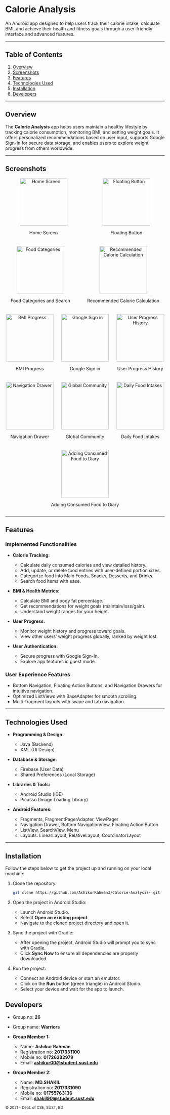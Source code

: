 # **Calorie Analysis**

An Android app designed to help users track their calorie intake, calculate BMI, and achieve their health and fitness goals through a user-friendly interface and advanced features.

---

## **Table of Contents**

1. [Overview](#overview)  
2. [Screenshots](#screenshots) 
3. [Features](#features)  
4. [Technologies Used](#technologies-used)  
5. [Installation](#installation)   
6. [Developers](#developers)   


---

## **Overview**

The **Calorie Analysis** app helps users maintain a healthy lifestyle by tracking calorie consumption, monitoring BMI, and setting weight goals. It offers personalized recommendations based on user input, supports Google Sign-In for secure data storage, and enables users to explore weight progress from others worldwide.

---

## **Screenshots**

<div style="display: flex; flex-wrap: wrap; justify-content: space-around; gap: 20px; text-align: center;">

  <div>
    <a href="images/dashboard_norml_weight.png" target="_blank">
      <img src="images/dashboard_norml_weight.png" alt="Home Screen" width="150" />
    </a>
    <p>Home Screen</p>
  </div>

  <div>
    <a href="images/plus_button_options.png" target="_blank">
      <img src="images/plus_button_options.png" alt="Floating Button" width="150" />
    </a>
    <p>Floating Button</p>
  </div>

  <div>
    <a href="images/dashboard_main_foods.png" target="_blank">
      <img src="images/dashboard_main_foods.png" alt="Food Categories" width="150" />
    </a>
    <p>Food Categories and Search</p>
  </div>

  <div>
    <a href="images/recommending_calorie_goal.png" target="_blank">
      <img src="images/recommending_calorie_goal.png" alt="Recommended Calorie Calculation" width="150" />
    </a>
    <p>Recommended Calorie Calculation</p>
  </div>

  <div>
    <a href="images/bmi_and_stardand_weight.png" target="_blank">
      <img src="images/bmi_and_stardand_weight.png" alt="BMI Progress" width="150" />
    </a>
    <p>BMI Progress</p>
  </div>

  <div>
    <a href="images/Sign_in_Screen.png" target="_blank">
      <img src="images/Sign_in_Screen.png" alt="Google Sign in" width="150" />
    </a>
    <p>Google Sign in</p>
  </div>

  <div>
    <a href="images/weight_history.png" target="_blank">
      <img src="images/weight_history.png" alt="User Progress History" width="150" />
    </a>
    <p>User Progress History</p>
  </div>

  <div>
    <a href="images/navigation_drawer.png" target="_blank">
      <img src="images/navigation_drawer.png" alt="Navigation Drawer" width="150" />
    </a>
    <p>Navigation Drawer</p>
  </div>

  <div>
    <a href="images/global_users.png" target="_blank">
      <img src="images/global_users.png" alt="Global Community" width="150" />
    </a>
    <p>Global Community</p>
  </div>

  <div>
    <a href="images/today_diary.png" target="_blank">
      <img src="images/today_diary.png" alt="Daily Food Intakes" width="150" />
    </a>
    <p>Daily Food Intakes</p>
  </div>

  <div>
    <a href="images/add_to_diary_from_foods.png" target="_blank">
      <img src="images/add_to_diary_from_foods.png" alt="Adding Consumed Food to Diary" width="150" />
    </a>
    <p>Adding Consumed Food to Diary</p>
  </div>

</div>


---

## **Features**

### **Implemented Functionalities**
- **Calorie Tracking:**  
  - Calculate daily consumed calories and view detailed history.  
  - Add, update, or delete food entries with user-defined portion sizes.  
  - Categorize food into Main Foods, Snacks, Desserts, and Drinks.  
  - Search food items with ease.  

- **BMI & Health Metrics:**  
  - Calculate BMI and body fat percentage.  
  - Get recommendations for weight goals (maintain/loss/gain).  
  - Understand weight ranges for your height.  

- **User Progress:**  
  - Monitor weight history and progress toward goals.  
  - View other users’ weight progress globally, ranked by weight lost.  

- **User Authentication:**  
  - Secure progress with Google Sign-In.  
  - Explore app features in guest mode.  

### **User Experience Features**
- Bottom Navigation, Floating Action Buttons, and Navigation Drawers for intuitive navigation.  
- Optimized ListViews with BaseAdapter for smooth scrolling.  
- Multi-fragment layouts with swipe and tab navigation.  

---



## **Technologies Used**

- **Programming & Design:**  
  - Java (Backend)  
  - XML (UI Design)  

- **Database & Storage:**  
  - Firebase (User Data)  
  - Shared Preferences (Local Storage)  

- **Libraries & Tools:**  
  - Android Studio (IDE)  
  - Picasso (Image Loading Library)  

- **Android Features:**  
  - Fragments, FragmentPagerAdapter, ViewPager  
  - Navigation Drawer, Bottom NavigationView, Floating Action Button  
  - ListView, SearchView, Menu  
  - Layouts: LinearLayout, RelativeLayout, CoordinatorLayout  

---

## **Installation**

Follow the steps below to get the project up and running on your local machine:

1. Clone the repository:
   ```bash
   git clone https://github.com/AshikurRahman3/Calorie-Analysis-.git

2. Open the project in Android Studio:

    - Launch Android Studio.
    - Select **Open an existing project**.
    - Navigate to the cloned project directory and open it.
3. Sync the project with Gradle:

    - After opening the project, Android Studio will prompt you to sync with Gradle.
    - Click **Sync Now** to ensure all dependencies are properly downloaded.
4. Run the project:

    - Connect an Android device or start an emulator.
    - Click on the **Run** button (green triangle) in Android Studio.
    - Select your device and wait for the app to launch.



## **Developers**

- Group no: **26**
- Group name: **Warriors**


- **Group Member 1:**

  - Name: **Ashikur Rahman**
  - Registration no: **2017331100**
  - Mobile no: **01726282979**
  - Email: **ashikur00@student.sust.edu**
- **Group Member 2:**
  - Name: **MD.SHAKIL**
  - Registration no: **2017331090**
  - Mobile no: **01755763136**
  - Email: **shakil90@student.sust.edu**

<small>&copy; 2021 - Dept. of CSE, SUST, BD</small>
